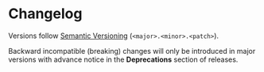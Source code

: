 # Changelog

Versions follow [Semantic Versioning](https://semver.org/) (`<major>.<minor>.<patch>`).

Backward incompatible (breaking) changes will only be introduced in major versions
with advance notice in the **Deprecations** section of releases.

<!--
You should *NOT* be adding new changelog entries to this file,
this file is managed by towncrier.
See `changelog/README.md`.

You *may* edit previous changelogs to fix problems like typo corrections or such.
To add a new changelog entry, please see
`changelog/README.md`
and https://pip.pypa.io/en/latest/development/contributing/#news-entries,
noting that we use the `changelog` directory instead of news,
markdown instead of restructured text and use slightly different categories
from the examples given in that link.
-->

<!-- towncrier release notes start -->

